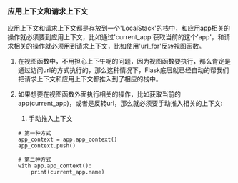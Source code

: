 ### 应用上下文和请求上下文

应用上下文和请求上下文都是存放到一个'LocalStack'的栈中，和应用app相关的操作就必须要到应用上下文，比如通过'current\_app'获取当前的这个'app'，和请求相关的操作就必须用到请求上下文，比如使用'url\_for'反转视图函数。

1. 在视图函数中，不用担心上下午呢的问题，因为视图函数要执行，那么肯定是通过访问url的方式执行的，那么这种情况下，Flask底层就已经自动的帮我们把请求上下文和应用上下文都推入到了相应的栈中。
2. 如果想要在视图函数外面执行相关的操作，比如获取当前的app\(current\_app\)，或者是反转url，那么就必须要手动推入相关的上下文:
   1. 手动推入上下文

   ```
   # 第一种方式
   app_context = app.app_context()
   app_context.push()

   # 第二种方式
   with app.app_context():
       print(current_app.name)
   ```



